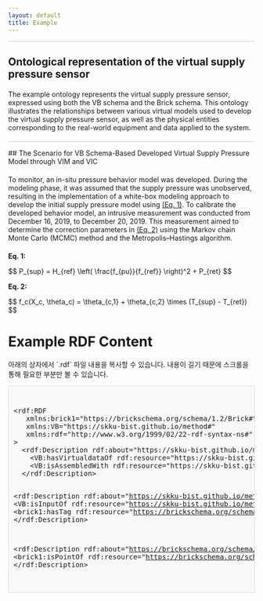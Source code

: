 ```yaml
---
layout: default
title: Example
---
```


<hr class="thin">

## Ontological representation of the virtual supply pressure sensor

<p class="spaced">
The example ontology represents the virtual supply pressure sensor, expressed using both the VB schema and the Brick schema. This ontology illustrates the relationships between various virtual models used to develop the virtual supply pressure sensor, as well as the physical entities corresponding to the real-world equipment and data applied to the system. 
</p>

<script type="text/javascript" id="MathJax-script" async
  src="https://cdn.jsdelivr.net/npm/mathjax@3/es5/tex-mml-chtml.js">
</script>

<hr class="thin">
## The Scenario for VB Schema-Based Developed Virtual Supply Pressure Model through VIM and VIC

<p class="spaced">
To monitor, an in-situ pressure behavior model was developed. During the modeling phase, it was assumed that the supply pressure was unobserved, resulting in the implementation of a white-box modeling approach to develop the initial supply pressure model using <a href="#eq1">(Eq. 1)</a>. To calibrate the developed behavior model, an intrusive measurement was conducted from December 16, 2019, to December 20, 2019. This measurement aimed to determine the correction parameters in <a href="#eq2">(Eq. 2)</a> using the Markov chain Monte Carlo (MCMC) method and the Metropolis–Hastings algorithm.
</p>

<p id="eq1"><strong>Eq. 1:</strong></p>
<p>$$ P_{sup} = H_{ref} \left( \frac{f_{pu}}{f_{ref}} \right)^2 + P_{ret} $$</p>

<p id="eq2"><strong>Eq. 2:</strong></p>
<p>$$ f_c(X_c, \theta_c) = \theta_{c,1} + \theta_{c,2} \times (T_{sup} - T_{ret}) $$</p>

<p class="spaced">
</p>
<p class="spaced">
</p>
<p class="spaced">
</p>
<p class="spaced">
</p>

# Example RDF Content

<p>아래의 상자에서 `.rdf` 파일 내용을 복사할 수 있습니다. 내용이 길기 때문에 스크롤을 통해 필요한 부분만 볼 수 있습니다.</p>

<div style="border: 1px solid #ddd; padding: 10px; background-color: #f9f9f9; overflow: auto; max-height: 400px; white-space: pre;">
<?xml version="1.0" encoding="utf-8"?>
&lt;rdf:RDF
   xmlns:brick1="https://brickschema.org/schema/1.2/Brick#"
   xmlns:VB="https://skku-bist.github.io/method#"
   xmlns:rdf="http://www.w3.org/1999/02/22-rdf-syntax-ns#"
&gt;
  &lt;rdf:Description rdf:about="https://skku-bist.github.io/method#BehaviorModel_DT"&gt;
    &lt;VB:hasVirtualdataOf rdf:resource="https://skku-bist.github.io/method#VirtualData_DT"/&gt;
    &lt;VB:isAssembledWith rdf:resource="https://skku-bist.github.io/method#CorrectionModel_SP"/&gt;
  &lt;/rdf:Description&gt;
  
  &lt;rdf:Description rdf:about="https://skku-bist.github.io/method#VirtualData_DT"&gt;
    &lt;VB:isInputOf rdf:resource="https://skku-bist.github.io/method#CorrectionModel_SP"/&gt;
    &lt;brick1:hasTag rdf:resource="https://brickschema.org/schema/1.2/Brick#Water_Differential_Temperature_Sensor"/&gt;
  &lt;/rdf:Description&gt;
  
  &lt;rdf:Description rdf:about="https://brickschema.org/schema/1.2/Brick#Supply_Pressure_Sensor"&gt;
    &lt;brick1:isPointOf rdf:resource="https://brickschema.org/schema/1.2/Brick#Heat_Exchanger"/&gt;
  &lt;/rdf:Description&gt;

  <!-- 이하 생략 -->

  &lt;rdf:Description rdf:about="https://skku-bist.github.io/method#DistanceModel_SP"&gt;
    &lt;VB:estimates rdf:resource="https://skku-bist.github.io/method#CorrectionModel_SP"/&gt;
    &lt;brick1:hasTag rdf:resource="https://brickschema.org/schema/1.2/Brick#Supply_Pressure_Sensor"/&gt;
  &lt;/rdf:Description&gt;
&lt;/rdf:RDF&gt;
</div>

<style>
    div {
        font-family: monospace;
    }
</style>


<style>
    .spaced {
        margin-top: 20px;
        margin-bottom: 20px;
    }
    
    hr.thin {
        border: 0;
        height: 1px;
        background: #ccc;
    }
</style>
